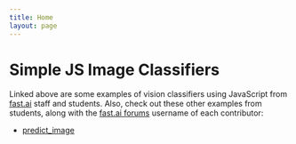 ```yaml
---
title: Home
layout: page
---
```


# Simple JS Image Classifiers

Linked above are some examples of vision classifiers using JavaScript from [fast.ai](https://course.fast.ai) staff and students. Also, check out these other examples from students, along with the [fast.ai forums](https://forums.fast.ai) username of each contributor:

- [predict_image](https://sanbsur-23dogsvscats.hf.space/--replicas/4hs4d/)
